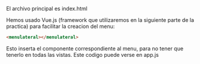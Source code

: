 El archivo principal es index.html

Hemos usado Vue.js (framework que utilizaremos en la siguiente parte de la practica) para facilitar la creacion del menu:
```html
<menulateral></menulateral>
```
Esto inserta el componente correspondiente al menu, para no tener que tenerlo en todas las vistas. Este codigo puede verse en app.js

